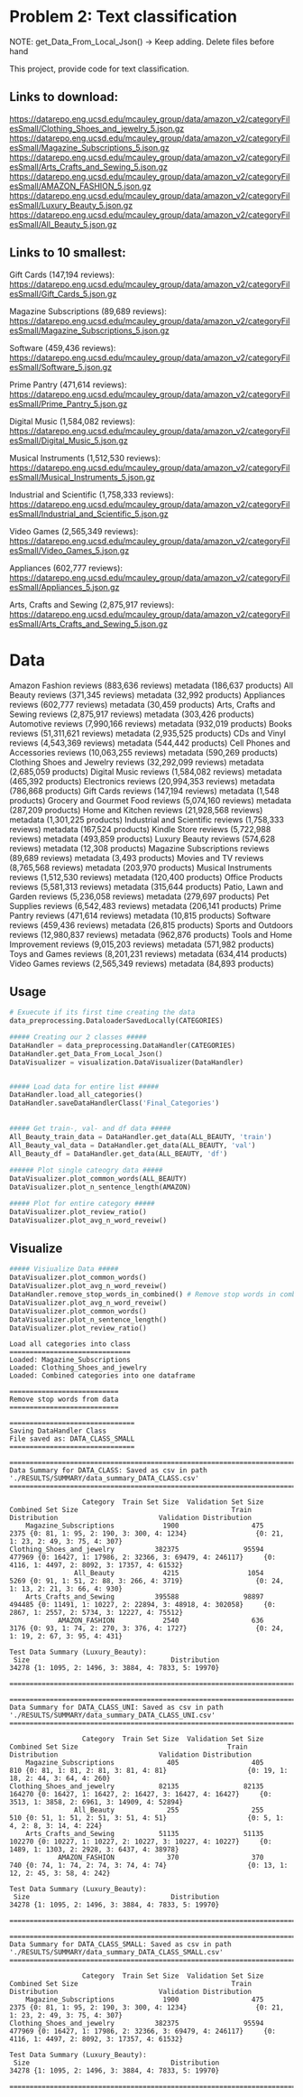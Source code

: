 # Problem 2: Text classification
NOTE: get_Data_From_Local_Json() -> Keep adding. Delete files before hand


This project, provide code for text classification.

## Links to download:

https://datarepo.eng.ucsd.edu/mcauley_group/data/amazon_v2/categoryFilesSmall/Clothing_Shoes_and_jewelry_5.json.gz
https://datarepo.eng.ucsd.edu/mcauley_group/data/amazon_v2/categoryFilesSmall/Magazine_Subscriptions_5.json.gz
https://datarepo.eng.ucsd.edu/mcauley_group/data/amazon_v2/categoryFilesSmall/Arts_Crafts_and_Sewing_5.json.gz
https://datarepo.eng.ucsd.edu/mcauley_group/data/amazon_v2/categoryFilesSmall/AMAZON_FASHION_5.json.gz
https://datarepo.eng.ucsd.edu/mcauley_group/data/amazon_v2/categoryFilesSmall/Luxury_Beauty_5.json.gz
https://datarepo.eng.ucsd.edu/mcauley_group/data/amazon_v2/categoryFilesSmall/All_Beauty_5.json.gz


## Links to 10 smallest:
Gift Cards (147,194 reviews):
https://datarepo.eng.ucsd.edu/mcauley_group/data/amazon_v2/categoryFilesSmall/Gift_Cards_5.json.gz

Magazine Subscriptions (89,689 reviews):
https://datarepo.eng.ucsd.edu/mcauley_group/data/amazon_v2/categoryFilesSmall/Magazine_Subscriptions_5.json.gz

Software (459,436 reviews):
https://datarepo.eng.ucsd.edu/mcauley_group/data/amazon_v2/categoryFilesSmall/Software_5.json.gz

Prime Pantry (471,614 reviews):
https://datarepo.eng.ucsd.edu/mcauley_group/data/amazon_v2/categoryFilesSmall/Prime_Pantry_5.json.gz

Digital Music (1,584,082 reviews):
https://datarepo.eng.ucsd.edu/mcauley_group/data/amazon_v2/categoryFilesSmall/Digital_Music_5.json.gz

Musical Instruments (1,512,530 reviews):
https://datarepo.eng.ucsd.edu/mcauley_group/data/amazon_v2/categoryFilesSmall/Musical_Instruments_5.json.gz

Industrial and Scientific (1,758,333 reviews):
https://datarepo.eng.ucsd.edu/mcauley_group/data/amazon_v2/categoryFilesSmall/Industrial_and_Scientific_5.json.gz

Video Games (2,565,349 reviews):
https://datarepo.eng.ucsd.edu/mcauley_group/data/amazon_v2/categoryFilesSmall/Video_Games_5.json.gz

Appliances (602,777 reviews):
https://datarepo.eng.ucsd.edu/mcauley_group/data/amazon_v2/categoryFilesSmall/Appliances_5.json.gz

Arts, Crafts and Sewing (2,875,917 reviews):
https://datarepo.eng.ucsd.edu/mcauley_group/data/amazon_v2/categoryFilesSmall/Arts_Crafts_and_Sewing_5.json.gz









# Data
Amazon Fashion	reviews (883,636 reviews)	metadata (186,637 products)
All Beauty	reviews (371,345 reviews)	metadata (32,992 products)
Appliances	reviews (602,777 reviews)	metadata (30,459 products)
Arts, Crafts and Sewing	reviews (2,875,917 reviews)	metadata (303,426 products)
Automotive	reviews (7,990,166 reviews)	metadata (932,019 products)
Books	reviews (51,311,621 reviews)	metadata (2,935,525 products)
CDs and Vinyl	reviews (4,543,369 reviews)	metadata (544,442 products)
Cell Phones and Accessories	reviews (10,063,255 reviews)	metadata (590,269 products)
Clothing Shoes and Jewelry	reviews (32,292,099 reviews)	metadata (2,685,059 products)
Digital Music	reviews (1,584,082 reviews)	metadata (465,392 products)
Electronics	reviews (20,994,353 reviews)	metadata (786,868 products)
Gift Cards	reviews (147,194 reviews)	metadata (1,548 products)
Grocery and Gourmet Food	reviews (5,074,160 reviews)	metadata (287,209 products)
Home and Kitchen	reviews (21,928,568 reviews)	metadata (1,301,225 products)
Industrial and Scientific	reviews (1,758,333 reviews)	metadata (167,524 products)
Kindle Store	reviews (5,722,988 reviews)	metadata (493,859 products)
Luxury Beauty	reviews (574,628 reviews)	metadata (12,308 products)
Magazine Subscriptions	reviews (89,689 reviews)	metadata (3,493 products)
Movies and TV	reviews (8,765,568 reviews)	metadata (203,970 products)
Musical Instruments	reviews (1,512,530 reviews)	metadata (120,400 products)
Office Products	reviews (5,581,313 reviews)	metadata (315,644 products)
Patio, Lawn and Garden	reviews (5,236,058 reviews)	metadata (279,697 products)
Pet Supplies	reviews (6,542,483 reviews)	metadata (206,141 products)
Prime Pantry	reviews (471,614 reviews)	metadata (10,815 products)
Software	reviews (459,436 reviews)	metadata (26,815 products)
Sports and Outdoors	reviews (12,980,837 reviews)	metadata (962,876 products)
Tools and Home Improvement	reviews (9,015,203 reviews)	metadata (571,982 products)
Toys and Games	reviews (8,201,231 reviews)	metadata (634,414 products)
Video Games	reviews (2,565,349 reviews)	metadata (84,893 products)



## Usage
```Python
# Exuecute if its first time creating the data
data_preprocessing.DataloaderSavedLocally(CATEGORIES)

##### Creating our 2 classes #####
DataHandler = data_preprocessing.DataHandler(CATEGORIES)
DataHandler.get_Data_From_Local_Json()
DataVisualizer = visualization.DataVisualizer(DataHandler)


##### Load data for entire list #####
DataHandler.load_all_categories()
DataHandler.saveDataHandlerClass('Final_Categories')
     
     
##### Get train-, val- and df data #####
All_Beauty_train_data = DataHandler.get_data(ALL_BEAUTY, 'train')
All_Beauty_val_data = DataHandler.get_data(ALL_BEAUTY, 'val')
All_Beauty_df = DataHandler.get_data(ALL_BEAUTY, 'df') 
   
###### Plot single cateogry data #####
DataVisualizer.plot_common_words(ALL_BEAUTY)
DataVisualizer.plot_n_sentence_length(AMAZON)

##### Plot for entire category #####
DataVisualizer.plot_review_ratio()
DataVisualizer.plot_avg_n_word_reveiw()
```


## Visualize 
```Python
##### Visiualize Data #####                                                   
DataVisualizer.plot_common_words()                                          
DataVisualizer.plot_avg_n_word_reveiw()                                     
DataHandler.remove_stop_words_in_combined() # Remove stop words in combined 
DataVisualizer.plot_avg_n_word_reveiw()                                     
DataVisualizer.plot_common_words()                                          
DataVisualizer.plot_n_sentence_length()                                     
DataVisualizer.plot_review_ratio()                                          
```
```terminal
Load all categories into class
==============================
Loaded: Magazine_Subscriptions
Loaded: Clothing_Shoes_and_jewelry
Loaded: Combined categories into one dataframe

===========================
Remove stop words from data
===========================

===============================
Saving DataHandler Class
File saved as: DATA_CLASS_SMALL
===============================

=================================================================================================
Data Summary for DATA_CLASS: Saved as csv in path './RESULTS/SUMMARY/data_summary_DATA_CLASS.csv'
=================================================================================================

                  Category  Train Set Size  Validation Set Size  Combined Set Size                                      Train Distribution                         Validation Distribution
    Magazine_Subscriptions            1900                  475               2375 {0: 81, 1: 95, 2: 190, 3: 300, 4: 1234}                 {0: 21, 1: 23, 2: 49, 3: 75, 4: 307}
Clothing_Shoes_and_jewelry          382375                95594             477969 {0: 16427, 1: 17986, 2: 32366, 3: 69479, 4: 246117}     {0: 4116, 1: 4497, 2: 8092, 3: 17357, 4: 61532}
                All_Beauty            4215                 1054               5269 {0: 91, 1: 51, 2: 88, 3: 266, 4: 3719}                  {0: 24, 1: 13, 2: 21, 3: 66, 4: 930}
    Arts_Crafts_and_Sewing          395588                98897             494485 {0: 11491, 1: 10227, 2: 22894, 3: 48918, 4: 302058}     {0: 2867, 1: 2557, 2: 5734, 3: 12227, 4: 75512}
            AMAZON_FASHION            2540                  636               3176 {0: 93, 1: 74, 2: 270, 3: 376, 4: 1727}                 {0: 24, 1: 19, 2: 67, 3: 95, 4: 431}

Test Data Summary (Luxury_Beauty):
 Size                                   Distribution
34278 {1: 1095, 2: 1496, 3: 3884, 4: 7833, 5: 19970}

=================================================================================================

=========================================================================================================
Data Summary for DATA_CLASS_UNI: Saved as csv in path './RESULTS/SUMMARY/data_summary_DATA_CLASS_UNI.csv'
=========================================================================================================

                  Category  Train Set Size  Validation Set Size  Combined Set Size                                     Train Distribution                         Validation Distribution
    Magazine_Subscriptions             405                  405                810 {0: 81, 1: 81, 2: 81, 3: 81, 4: 81}                    {0: 19, 1: 18, 2: 44, 3: 64, 4: 260}
Clothing_Shoes_and_jewelry           82135                82135             164270 {0: 16427, 1: 16427, 2: 16427, 3: 16427, 4: 16427}     {0: 3513, 1: 3858, 2: 6961, 3: 14909, 4: 52894}
                All_Beauty             255                  255                510 {0: 51, 1: 51, 2: 51, 3: 51, 4: 51}                    {0: 5, 1: 4, 2: 8, 3: 14, 4: 224}
    Arts_Crafts_and_Sewing           51135                51135             102270 {0: 10227, 1: 10227, 2: 10227, 3: 10227, 4: 10227}     {0: 1489, 1: 1303, 2: 2928, 3: 6437, 4: 38978}
            AMAZON_FASHION             370                  370                740 {0: 74, 1: 74, 2: 74, 3: 74, 4: 74}                    {0: 13, 1: 12, 2: 45, 3: 58, 4: 242}

Test Data Summary (Luxury_Beauty):
 Size                                   Distribution
34278 {1: 1095, 2: 1496, 3: 3884, 4: 7833, 5: 19970}

=========================================================================================================

=============================================================================================================
Data Summary for DATA_CLASS_SMALL: Saved as csv in path './RESULTS/SUMMARY/data_summary_DATA_CLASS_SMALL.csv'
=============================================================================================================

                  Category  Train Set Size  Validation Set Size  Combined Set Size                                      Train Distribution                         Validation Distribution
    Magazine_Subscriptions            1900                  475               2375 {0: 81, 1: 95, 2: 190, 3: 300, 4: 1234}                 {0: 21, 1: 23, 2: 49, 3: 75, 4: 307}
Clothing_Shoes_and_jewelry          382375                95594             477969 {0: 16427, 1: 17986, 2: 32366, 3: 69479, 4: 246117}     {0: 4116, 1: 4497, 2: 8092, 3: 17357, 4: 61532}

Test Data Summary (Luxury_Beauty):
 Size                                   Distribution
34278 {1: 1095, 2: 1496, 3: 3884, 4: 7833, 5: 19970}

=============================================================================================================:w

```




